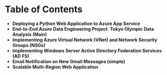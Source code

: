 # Table of Contents
-   **Deploying a Python Web Application to Azure App Service**
-  **End-to-End Azure Data Engineering Project: Tokyo Olympic Data Analysis (Main)**
-  **Implementing Azure Virtual Network (VNet) and Network Security Groups (NSGs)**
-  **Implementing Windows Server Active Directory Federation Services (AD FS)**
-  **Email Notification on New Gmail Messages (simple)**
-  **Scalable Multi-Region Web Application**
